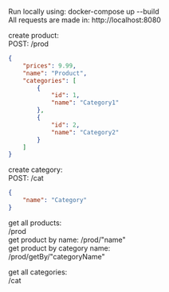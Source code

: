 Run locally using: docker-compose up --build  
All requests are made in: http://localhost:8080  

create product:  
POST: /prod  
```json
{  
    "prices": 9.99,  
    "name": "Product",  
    "categories": [  
        {  
            "id": 1,  
            "name": "Category1"  
        },  
        {    
            "id": 2,  
            "name": "Category2"  
        }  
    ]  
}  
```
create category:  
POST: /cat
```json
{  
    "name": "Category"  
}
```

get all products:  
/prod  
get product by name:
/prod/"name"  
get product by category name:   
/prod/getBy/"categoryName"    

get all categories:     
/cat


